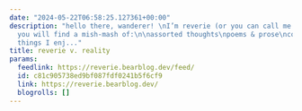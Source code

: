 ```yaml
---
date: "2024-05-22T06:58:25.127361+00:00"
description: "hello there, wanderer! \nI’m reverie (or you can call me eve).\nhere
  you will find a mish-mash of:\n\nassorted thoughts\npoems & prose\ncollections of
  things I enj..."
title: reverie v. reality
params:
  feedlink: https://reverie.bearblog.dev/feed/
  id: c81c905738ed9bf087fdf0241b5f6cf9
  link: https://reverie.bearblog.dev/
  blogrolls: []
---
```

